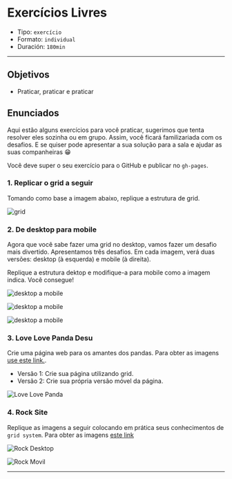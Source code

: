 # Exercícios Livres

- Tipo: `exercício`
- Formato: `individual`
- Duración: `180min`

***

## Objetivos

- Praticar, praticar e praticar

## Enunciados

Aqui estão alguns exercícios para você praticar, sugerimos que tenta resolver
eles sozinha ou em grupo. Assim, você ficará familizariada com os desafios. E
se quiser pode apresentar a sua solução para a sala e ajudar as suas
companheiras 😁

Você deve super o seu exercício para o GitHub e publicar no `gh-pages`.

### 1. Replicar o grid a seguir

Tomando como base a imagem abaixo, replique a estrutura de grid.

![grid](https://raw.githubusercontent.com/Laboratoria/curricula-js/3f8afb2f9db271342808d21647911c1de5c7d19f/04-social-network/00-rwd/06-guided-exercises/ejercicio-grid-gral.png)

### 2. De desktop para mobile

Agora que você sabe fazer uma grid no desktop, vamos fazer um desafio mais
divertido. Apresentamos três desafios. Em cada imagem, verá duas versões:
desktop (à esquerda) e mobile (à direita).

Replique a estrutura dektop e modifique-a para mobile como a imagem indica. Você
consegue!

![desktop a
mobile](https://raw.githubusercontent.com/Laboratoria/curricula-js/3f8afb2f9db271342808d21647911c1de5c7d19f/04-social-network/00-rwd/06-guided-exercises/ex-desktop-mobile.png)

![desktop a
mobile](https://raw.githubusercontent.com/Laboratoria/curricula-js/3f8afb2f9db271342808d21647911c1de5c7d19f/04-social-network/00-rwd/06-guided-exercises/ex-desktop-mobile2.png)

![desktop a
mobile](https://raw.githubusercontent.com/Laboratoria/curricula-js/3f8afb2f9db271342808d21647911c1de5c7d19f/04-social-network/00-rwd/06-guided-exercises/ex-desktop-mobile3.png)

### 3. Love Love Panda Desu

Crie uma página web para os amantes dos pandas. Para obter as imagens [use este
link.](https://github.com/rafaelbcerri/love-panda).

- Versão 1: Crie sua página utilizando grid.
- Versão 2: Crie sua própria versão móvel da página.

![Love Love
Panda](https://raw.githubusercontent.com/Laboratoria/curricula-js/a5233dee21c1cb455bc0c044ad4eb0f6b906f960/04-social-network/00-rwd/05-guided-exercises/love-love-panda.png)

### 4. Rock Site

Replique as imagens a seguir colocando em prática seus conhecimentos de `grid
system`. Para obter as imagens [este
link](https://drive.google.com/drive/folders/1i9wBosEqkP3LEwBsB-T8089-NY5rhZuN?usp=sharing)

![Rock
Desktop](https://raw.githubusercontent.com/Laboratoria/curricula-js/a5233dee21c1cb455bc0c044ad4eb0f6b906f960/04-social-network/00-rwd/05-guided-exercises/rock-desktop.png)

![Rock
Movil](https://raw.githubusercontent.com/Laboratoria/curricula-js/a5233dee21c1cb455bc0c044ad4eb0f6b906f960/04-social-network/00-rwd/05-guided-exercises/rock-movil.png)

***
<!-- TODO: Create a portuguese version
Você pode ver o seguinte vídeo para saber como criar e usar um grid system:

[![Criando um sistema de grid](https://img.youtube.com/vi/uUGHF0dM6GA/0.jpg)](https://www.youtube.com/watch?v=uUGHF0dM6GA)
-->
